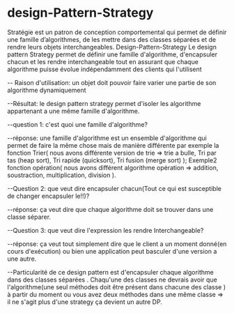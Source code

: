 # design-Pattern-Strategy
Stratégie est un patron de conception comportemental qui permet de définir une famille d’algorithmes, de les mettre dans des classes séparées et de rendre leurs objets interchangeables.
 Design-Pattern-Strategy Le design pattern Strategy permet de définir une famille d'algorithme, d'encapsuler chacun et les rendre interchangeable tout en assurant que chaque algorithme puisse évolue indépendamment des clients qui l'utilisent

-- Raison d'utilisation: un objet doit pouvoir faire varier une partie de son algorithme dynamiquement 

--Résultat: le design pattern strategy permet d'isoler les algorithme  appartenant a une même famille   d'algorithme. 

--question 1: c'est quoi une famille d'algorithme?

--réponse: une famille d'algorithme est un ensemble d'algorithme qui permet de faire la même chose mais de manière différente par exemple la fonction Trier( nous avons différente version de trie => trie a bulle, Tri par tas (heap sort), Tri rapide (quicksort), Tri fusion (merge sort) ); Exemple2 fonction opération( nous avons différent algorithme opération => addition, soustraction, multiplication, division ). 

--Question 2: que veut dire encapsuler chacun(Tout ce qui est susceptible de changer encapsuler le!!)? 

--réponse: ça veut dire que chaque algorithme doit se trouver dans une classe séparer. 

--Question 3: que veut dire l'expression les rendre Interchangeable?

--réponse: ça veut tout simplement dire que le client a un moment donné(en cours d'exécution) ou bien une application peut basculer d'une version a une autre.

--Particularité de ce design pattern  est d'encapsuler chaque algorithme dans des classes séparées . Chaqu'une des  classes ne devrais avoir que l'algorithme(une seul méthodes doit être présent dans chacune des classe ) à partir du moment ou vous avez deux méthodes dans une même classe => il ne s'agit plus d'une strategy   ça devient un autre DP.
